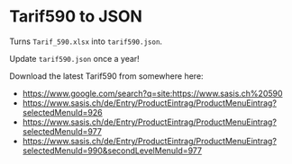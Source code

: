 # Tarif590 to JSON

Turns `Tarif_590.xlsx` into `tarif590.json`.

Update `tarif590.json` once a year!

Download the latest Tarif590 from somewhere here:

- https://www.google.com/search?q=site:https://www.sasis.ch%20590
- https://www.sasis.ch/de/Entry/ProductEintrag/ProductMenuEintrag?selectedMenuId=926
- https://www.sasis.ch/de/Entry/ProductEintrag/ProductMenuEintrag?selectedMenuId=977
- https://www.sasis.ch/de/Entry/ProductEintrag/ProductMenuEintrag?selectedMenuId=990&secondLevelMenuId=977
